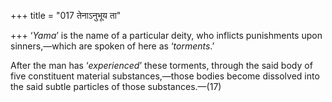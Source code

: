 +++
title = "017 तेनाऽनुभूय ता"

+++
‘*Yama*’ is the name of a particular deity, who inflicts punishments
upon sinners,—which are spoken of here as ‘*torments*.’

After the man has ‘*experienced*’ these torments, through the said body
of five constituent material substances,—those bodies become dissolved
into the said subtle particles of those substances.—(17)


